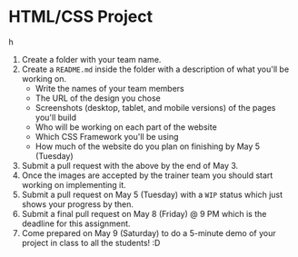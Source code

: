 # HTML/CSS Project
h

1. Create a folder with your team name.
1. Create a `README.md` inside the folder with a description of what you'll be working on.
    - Write the names of your team members
    - The URL of the design you chose
    - Screenshots (desktop, tablet, and mobile versions) of the pages you'll build
    - Who will be working on each part of the website
    - Which CSS Framework you'll be using
    - How much of the website do you plan on finishing by May 5 (Tuesday) 
1. Submit a pull request with the above by the end of May 3.
1. Once the images are accepted by the trainer team you should start working on implementing it.
1. Submit a pull request on May 5 (Tuesday) with a `WIP` status which just shows your progress by then.
1. Submit a final pull request on May 8 (Friday) @ 9 PM which is the deadline for this assignment.
1. Come prepared on May 9 (Saturday) to do a 5-minute demo of your project in class to all the students! :D

